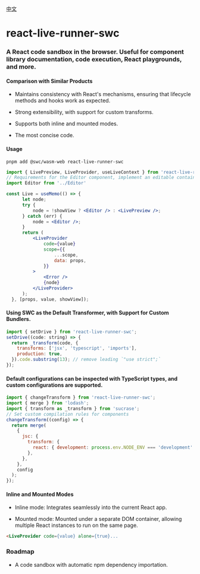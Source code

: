 [中文](./readme-zh.md)
# react-live-runner-swc

### A React code sandbox in the browser. Useful for component library documentation, code execution, React playgrounds, and more.

#### **Comparison with Similar Products**

+ Maintains consistency with React's mechanisms, ensuring that lifecycle methods and hooks work as expected.

+ Strong extensibility, with support for custom transforms.

+ Supports both inline and mounted modes.

+ The most concise code.

#### Usage

```shell
pnpm add @swc/wasm-web react-live-runner-swc
```

```jsx
import { LivePreview, LiveProvider, useLiveContext } from 'react-live-runner-swc';
// Requirements for the Editor component, implement an editable container. For example: MirrorCode, vscode, etc.
import Editor from '../Editor'

const Live = useMemo(() => {
      let node;
      try {
          node = !showView ? <Editor /> : <LivePreview />;
      } catch (err) {
          node = <Editor />;
      }
      return (
          <LiveProvider
              code={value}
              scope={{
                  ...scope,
                  data: props,
              }}
          >
              <Error />
              {node}
          </LiveProvider>
      );
  }, [props, value, showView]);
```

#### Using SWC as the Default Transformer, with Support for Custom Bundlers.

```jsx
import { setDrive } from 'react-live-runner-swc';
setDrive((code: string) => {
  return _transform(code, {
    transforms: ['jsx', 'typescript', 'imports'],
    production: true,
  }).code.substring(13); // remove leading `"use strict";`
});
```

#### Default configurations can be inspected with TypeScript types, and custom configurations are supported.

```jsx
import { changeTransform } from 'react-live-runner-swc';
import { merge } from 'lodash';
import { transform as _transform } from 'sucrase';
// Set custom compilation rules for components
changeTransform((config) => {
  return merge(
    {
      jsc: {
        transform: {
          react: { development: process.env.NODE_ENV === 'development' },
        },
      },
    },
    config
  );
});
```
#### Inline and Mounted Modes

+ Inline mode: Integrates seamlessly into the current React app.

+ Mounted mode: Mounted under a separate DOM container, allowing multiple React instances to run on the same page.

```html
<LiveProvider code={value} alone={true}...
```

### Roadmap

+ A code sandbox with automatic npm dependency importation.